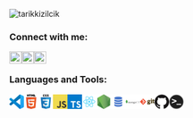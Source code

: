![tarikkizilcik](https://count.getloli.com/get/@tarikkizilcik.github)

### **Connect with me:**

[<img align="left" height="22" width="22" src="https://cdn.jsdelivr.net/npm/simple-icons@v5/icons/twitter.svg" />](https://twitter.com/tarikkizilcik)
[<img align="left" height="22" width="22" src="https://unpkg.com/simple-icons@v5/icons/linkedin.svg" />](https://www.linkedin.com/in/tarikkizilcik/)
[<img align="left" height="22" width="22" src="https://unpkg.com/simple-icons@v5/icons/instagram.svg" />](https://www.instagram.com/tarikkizilcik) 
<br />

### Languages and Tools:

[<img align="left" alt="Visual Studio Code" width="26px" src="https://raw.githubusercontent.com/github/explore/80688e429a7d4ef2fca1e82350fe8e3517d3494d/topics/visual-studio-code/visual-studio-code.png" />](https://www.youtube.com/watch?v=VqCgcpAypFQ&list=PL9cgEw51YtS2uYRBbE_su9cuqvqiq-YVf&index=1)
[<img align="left" alt="HTML5" width="26px" src="https://raw.githubusercontent.com/github/explore/80688e429a7d4ef2fca1e82350fe8e3517d3494d/topics/html/html.png" />](https://www.youtube.com/watch?v=mU6anWqZJcc&list=PL9cgEw51YtS2uYRBbE_su9cuqvqiq-YVf&index=2)
[<img align="left" alt="CSS3" width="26px" src="https://raw.githubusercontent.com/github/explore/80688e429a7d4ef2fca1e82350fe8e3517d3494d/topics/css/css.png" />](https://www.youtube.com/watch?v=mU6anWqZJcc&list=PL9cgEw51YtS2uYRBbE_su9cuqvqiq-YVf&index=2)
[<img align="left" alt="JavaScript" width="26px" src="https://raw.githubusercontent.com/github/explore/80688e429a7d4ef2fca1e82350fe8e3517d3494d/topics/javascript/javascript.png" />](https://www.youtube.com/watch?v=PkZNo7MFNFg&list=PL9cgEw51YtS2uYRBbE_su9cuqvqiq-YVf&index=3)
[<img align="left" alt="TypeScript" width="26px" src="https://raw.githubusercontent.com/github/explore/80688e429a7d4ef2fca1e82350fe8e3517d3494d/topics/typescript/typescript.png" />](https://www.youtube.com/watch?v=BwuLxPH8IDs&list=PL9cgEw51YtS2uYRBbE_su9cuqvqiq-YVf&index=10&t=1s)
[<img align="left" alt="React" width="26px" src="https://raw.githubusercontent.com/github/explore/80688e429a7d4ef2fca1e82350fe8e3517d3494d/topics/react/react.png" />](https://www.youtube.com/watch?v=DLX62G4lc44&list=PL9cgEw51YtS2uYRBbE_su9cuqvqiq-YVf&index=4)
[<img align="left" alt="Node.js" width="26px" src="https://raw.githubusercontent.com/github/explore/80688e429a7d4ef2fca1e82350fe8e3517d3494d/topics/nodejs/nodejs.png" />](https://www.youtube.com/watch?v=TlB_eWDSMt4&list=PL9cgEw51YtS2uYRBbE_su9cuqvqiq-YVf&index=5)
[<img align="left" alt="SQL" width="26px" src="https://raw.githubusercontent.com/github/explore/80688e429a7d4ef2fca1e82350fe8e3517d3494d/topics/sql/sql.png" />](https://www.youtube.com/watch?v=HXV3zeQKqGY&list=PL9cgEw51YtS2uYRBbE_su9cuqvqiq-YVf&index=6)
[<img align="left" alt="MongoDB" width="26px" src="https://raw.githubusercontent.com/github/explore/80688e429a7d4ef2fca1e82350fe8e3517d3494d/topics/mongodb/mongodb.png" />](https://www.youtube.com/watch?v=-56x56UppqQ&list=PL9cgEw51YtS2uYRBbE_su9cuqvqiq-YVf&index=7)
[<img align="left" alt="Git" width="26px" src="https://raw.githubusercontent.com/github/explore/80688e429a7d4ef2fca1e82350fe8e3517d3494d/topics/git/git.png" />](https://www.youtube.com/watch?v=RGOj5yH7evk&list=PL9cgEw51YtS2uYRBbE_su9cuqvqiq-YVf&index=8)
[<img align="left" alt="GitHub" width="26px" src="https://raw.githubusercontent.com/github/explore/78df643247d429f6cc873026c0622819ad797942/topics/github/github.png" />](https://www.youtube.com/watch?v=RGOj5yH7evk&list=PL9cgEw51YtS2uYRBbE_su9cuqvqiq-YVf&index=8)
[<img align="left" alt="Terminal" width="26px" src="https://raw.githubusercontent.com/github/explore/80688e429a7d4ef2fca1e82350fe8e3517d3494d/topics/terminal/terminal.png" />](https://www.youtube.com/watch?v=yz7nYlnXLfE&list=PL9cgEw51YtS2uYRBbE_su9cuqvqiq-YVf&index=9)

